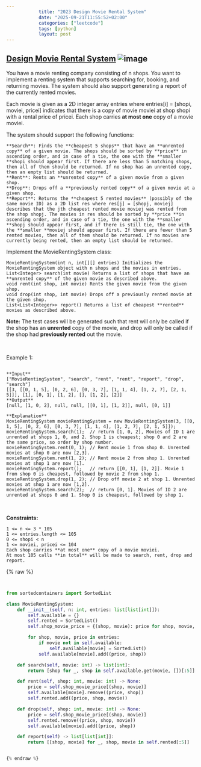 ```yaml
---
            title: "2023 Design Movie Rental System"
            date: "2025-09-21T11:55:52+02:00"
            categories: ["leetcode"]
            tags: [python]
            layout: post
---
```

            
## [Design Movie Rental System](https://leetcode.com/problems/design-movie-rental-system) ![image](https://img.shields.io/badge/Difficulty-Hard-red)

You have a movie renting company consisting of n shops. You want to implement a renting system that supports searching for, booking, and returning movies. The system should also support generating a report of the currently rented movies.

Each movie is given as a 2D integer array entries where entries[i] = [shopi, moviei, pricei] indicates that there is a copy of movie moviei at shop shopi with a rental price of pricei. Each shop carries **at most one** copy of a movie moviei.

The system should support the following functions:

	**Search**: Finds the **cheapest 5 shops** that have an **unrented copy** of a given movie. The shops should be sorted by **price** in ascending order, and in case of a tie, the one with the **smaller **shopi should appear first. If there are less than 5 matching shops, then all of them should be returned. If no shop has an unrented copy, then an empty list should be returned.
	**Rent**: Rents an **unrented copy** of a given movie from a given shop.
	**Drop**: Drops off a **previously rented copy** of a given movie at a given shop.
	**Report**: Returns the **cheapest 5 rented movies** (possibly of the same movie ID) as a 2D list res where res[j] = [shopj, moviej] describes that the jth cheapest rented movie moviej was rented from the shop shopj. The movies in res should be sorted by **price **in ascending order, and in case of a tie, the one with the **smaller **shopj should appear first, and if there is still tie, the one with the **smaller **moviej should appear first. If there are fewer than 5 rented movies, then all of them should be returned. If no movies are currently being rented, then an empty list should be returned.

Implement the MovieRentingSystem class:

	MovieRentingSystem(int n, int[][] entries) Initializes the MovieRentingSystem object with n shops and the movies in entries.
	List<Integer> search(int movie) Returns a list of shops that have an **unrented copy** of the given movie as described above.
	void rent(int shop, int movie) Rents the given movie from the given shop.
	void drop(int shop, int movie) Drops off a previously rented movie at the given shop.
	List<List<Integer>> report() Returns a list of cheapest **rented** movies as described above.

**Note:** The test cases will be generated such that rent will only be called if the shop has an **unrented** copy of the movie, and drop will only be called if the shop had **previously rented** out the movie.

 

Example 1:

```

**Input**
["MovieRentingSystem", "search", "rent", "rent", "report", "drop", "search"]
[[3, [[0, 1, 5], [0, 2, 6], [0, 3, 7], [1, 1, 4], [1, 2, 7], [2, 1, 5]]], [1], [0, 1], [1, 2], [], [1, 2], [2]]
**Output**
[null, [1, 0, 2], null, null, [[0, 1], [1, 2]], null, [0, 1]]

**Explanation**
MovieRentingSystem movieRentingSystem = new MovieRentingSystem(3, [[0, 1, 5], [0, 2, 6], [0, 3, 7], [1, 1, 4], [1, 2, 7], [2, 1, 5]]);
movieRentingSystem.search(1);  // return [1, 0, 2], Movies of ID 1 are unrented at shops 1, 0, and 2. Shop 1 is cheapest; shop 0 and 2 are the same price, so order by shop number.
movieRentingSystem.rent(0, 1); // Rent movie 1 from shop 0. Unrented movies at shop 0 are now [2,3].
movieRentingSystem.rent(1, 2); // Rent movie 2 from shop 1. Unrented movies at shop 1 are now [1].
movieRentingSystem.report();   // return [[0, 1], [1, 2]]. Movie 1 from shop 0 is cheapest, followed by movie 2 from shop 1.
movieRentingSystem.drop(1, 2); // Drop off movie 2 at shop 1. Unrented movies at shop 1 are now [1,2].
movieRentingSystem.search(2);  // return [0, 1]. Movies of ID 2 are unrented at shops 0 and 1. Shop 0 is cheapest, followed by shop 1.

```

 

**Constraints:**

	1 <= n <= 3 * 105
	1 <= entries.length <= 105
	0 <= shopi < n
	1 <= moviei, pricei <= 104
	Each shop carries **at most one** copy of a movie moviei.
	At most 105 calls **in total** will be made to search, rent, drop and report.

{% raw %}


```python


from sortedcontainers import SortedList

class MovieRentingSystem:
    def __init__(self, n: int, entries: list[list[int]]):
        self.available = {}
        self.rented = SortedList()
        self.shop_movie_price = {(shop, movie): price for shop, movie, price in entries}

        for shop, movie, price in entries:
            if movie not in self.available:
                self.available[movie] = SortedList()
            self.available[movie].add((price, shop))

    def search(self, movie: int) -> list[int]:
        return [shop for _, shop in self.available.get(movie, [])[:5]]

    def rent(self, shop: int, movie: int) -> None:
        price = self.shop_movie_price[(shop, movie)]
        self.available[movie].remove((price, shop))
        self.rented.add((price, shop, movie))

    def drop(self, shop: int, movie: int) -> None:
        price = self.shop_movie_price[(shop, movie)]
        self.rented.remove((price, shop, movie))
        self.available[movie].add((price, shop))

    def report(self) -> list[list[int]]:
        return [[shop, movie] for _, shop, movie in self.rented[:5]]


{% endraw %}
```
